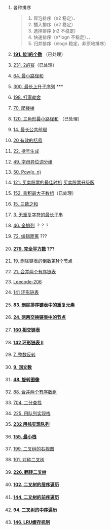 1. 各种排序 

   > 1. 冒泡排序（n2 稳定）、
   > 2. 插入排序（n2  稳定）
   > 3. 选择排序  (n2 不稳定)
   > 4. 快速排序（n*logn 不稳定）、、
   > 5. 归并排序（nlogn 稳定，非原地排序）

2. **[191. 位1的个数](https://leetcode-cn.com/problems/number-of-1-bits/)** （已处理）

3. [231. 2的幂](https://leetcode-cn.com/problems/power-of-two/)（已处理）

4. [64. 最小路径和](https://leetcode-cn.com/problems/minimum-path-sum/)

7. [300. 最长上升子序列](https://leetcode-cn.com/problems/longest-increasing-subsequence/) ***

8. [198. 打家劫舍](https://leetcode-cn.com/problems/house-robber/)

7. [70. 爬楼梯](https://leetcode-cn.com/problems/climbing-stairs/)  

8. [120. 三角形最小路径和](https://leetcode-cn.com/problems/triangle/) （已处理）

9. [14. 最长公共前缀](https://leetcode-cn.com/problems/longest-common-prefix/)

10. [20 有效的括号](https://leetcode-cn.com/problems/valid-parentheses/)

11. [22. 括号生成](https://leetcode-cn.com/problems/generate-parentheses/)

12. [49. 字母异位词分组](https://leetcode-cn.com/problems/group-anagrams/)

13. [50. Pow(x, n)](https://leetcode-cn.com/problems/powx-n/)

14. [121. 买卖股票的最佳时机](https://leetcode-cn.com/problems/best-time-to-buy-and-sell-stock/)  [买卖股票升级版](https://leetcode-cn.com/problems/best-time-to-buy-and-sell-stock/solution/yi-ge-fang-fa-tuan-mie-6-dao-gu-piao-wen-ti-by-l-3/)

15. [152. 乘积最大子数组](https://leetcode-cn.com/problems/maximum-product-subarray/)（已处理）

16. [15. 三数之和](https://leetcode-cn.com/problems/3sum/)

17. [3. 无重复字符的最长子串](https://leetcode-cn.com/problems/longest-substring-without-repeating-characters/)



1. [46. 全排列](https://leetcode-cn.com/problems/permutations/) ？？？

2. [72. 编辑距离](https://leetcode-cn.com/problems/edit-distance/) ???

3. #### [279. 完全平方数](https://leetcode-cn.com/problems/perfect-squares/) ???

   



1.  [19. 删除链表的倒数第N个节点](https://leetcode-cn.com/problems/remove-nth-node-from-end-of-list/)

2. [21. 合并两个有序链表](https://leetcode-cn.com/problems/merge-two-sorted-lists/)

3.  [Leecode-206]( https://leetcode-cn.com/problems/reverse-linked-list/)

4.  [141 环形链表](https://leetcode-cn.com/problems/linked-list-cycle/)

5. #### [83. 删除排序链表中的重复元素](https://leetcode-cn.com/problems/remove-duplicates-from-sorted-list/)

6. #### [24. 两两交换链表中的节点](https://leetcode-cn.com/problems/swap-nodes-in-pairs/)

7. ####  [160 相交链表](https://leetcode-cn.com/problems/intersection-of-two-linked-lists/)

8. #### [142 环形链表 II](https://leetcode-cn.com/problems/linked-list-cycle-ii/) 

9. [7. 整数反转](https://leetcode-cn.com/problems/reverse-integer/)

10. #### [9. 回文数](https://leetcode-cn.com/problems/palindrome-number/)

11. #### [48. 旋转图像](https://leetcode-cn.com/problems/rotate-image/)

12. [88. 合并两个有序数组](https://leetcode-cn.com/problems/merge-sorted-array/)

13. [704. 二分查找](https://leetcode-cn.com/problems/binary-search/)

14. [225. 用队列实现栈](https://leetcode-cn.com/problems/implement-stack-using-queues/)

15. **[232 用栈实现队列](https://leetcode-cn.com/problems/implement-queue-using-stacks/)** 

16. #### [155. 最小栈](https://leetcode-cn.com/problems/min-stack/)

17. [199. 二叉树的右视图](https://leetcode-cn.com/problems/binary-tree-right-side-view/)

18. [101. 对称二叉树](https://leetcode-cn.com/problems/symmetric-tree/)

19. #### [226. 翻转二叉树](https://leetcode-cn.com/problems/invert-binary-tree/)

20. #### [102. 二叉树的层序遍历](https://leetcode-cn.com/problems/binary-tree-level-order-traversal/)

21. #### [144. 二叉树的前序遍历](https://leetcode-cn.com/problems/binary-tree-preorder-traversal/)

22. #### [94. 二叉树的中序遍历](https://leetcode-cn.com/problems/binary-tree-inorder-traversal/)

23. #### [146. LRU缓存机制](https://leetcode-cn.com/problems/lru-cache/)